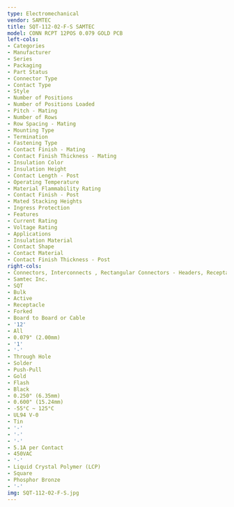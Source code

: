 ```yaml
---
type: Electromechanical
vendor: SAMTEC
title: SQT-112-02-F-S SAMTEC
model: CONN RCPT 12POS 0.079 GOLD PCB
left-cols:
- Categories
- Manufacturer
- Series
- Packaging 
- Part Status
- Connector Type
- Contact Type
- Style
- Number of Positions
- Number of Positions Loaded
- Pitch - Mating
- Number of Rows
- Row Spacing - Mating
- Mounting Type
- Termination
- Fastening Type
- Contact Finish - Mating
- Contact Finish Thickness - Mating
- Insulation Color
- Insulation Height
- Contact Length - Post
- Operating Temperature
- Material Flammability Rating
- Contact Finish - Post
- Mated Stacking Heights
- Ingress Protection
- Features
- Current Rating
- Voltage Rating
- Applications
- Insulation Material
- Contact Shape
- Contact Material
- Contact Finish Thickness - Post
right-cols:
- Connectors, Interconnects , Rectangular Connectors - Headers, Receptacles, Female Sockets
- Samtec Inc.
- SQT
- Bulk 
- Active
- Receptacle
- Forked
- Board to Board or Cable
- '12'
- All
- 0.079" (2.00mm)
- '1'
- '-'
- Through Hole
- Solder
- Push-Pull
- Gold
- Flash
- Black
- 0.250" (6.35mm)
- 0.600" (15.24mm)
- -55°C ~ 125°C
- UL94 V-0
- Tin
- '-'
- '-'
- '-'
- 5.1A per Contact
- 450VAC
- '-'
- Liquid Crystal Polymer (LCP)
- Square
- Phosphor Bronze
- '-'
img: SQT-112-02-F-S.jpg
---
```

